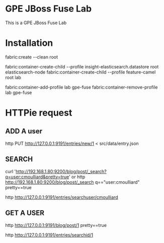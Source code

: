 # GPE JBoss Fuse Lab

This is a GPE JBoss Fuse Lab

# Installation

  fabric:create --clean root
  
  fabric:container-create-child --profile insight-elasticsearch.datastore root elasticsearch-node
  fabric:container-create-child --profile feature-camel root lab
  
  fabric:container-add-profile lab gpe-fuse
  fabric:container-remove-profile lab gpe-fuse

# HTTPie request

## ADD A user

  http PUT http://127.0.0.1:9191/entries/new/1 < src/data/entry.json

## SEARCH

  curl 'http://192.168.1.80:9200/blog/post/_search?q=user:cmoulliard&pretty=true'
  or
  http http://192.168.1.80:9200/blog/post/_search q=="user:cmoulliard" pretty==true

  http http://127.0.0.1:9191/entries/searchuser/cmoulliard

## GET A USER

  http http://127.0.0.1:9191/blog/post/1 pretty==true

  http http://127.0.0.1:9191/entries/searchid/1

